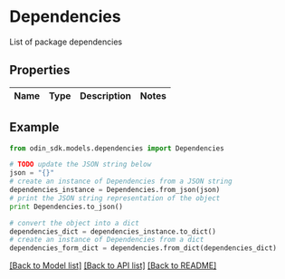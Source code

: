 # Dependencies

List of package dependencies

## Properties

Name | Type | Description | Notes
------------ | ------------- | ------------- | -------------

## Example

```python
from odin_sdk.models.dependencies import Dependencies

# TODO update the JSON string below
json = "{}"
# create an instance of Dependencies from a JSON string
dependencies_instance = Dependencies.from_json(json)
# print the JSON string representation of the object
print Dependencies.to_json()

# convert the object into a dict
dependencies_dict = dependencies_instance.to_dict()
# create an instance of Dependencies from a dict
dependencies_form_dict = dependencies.from_dict(dependencies_dict)
```
[[Back to Model list]](../README.md#documentation-for-models) [[Back to API list]](../README.md#documentation-for-api-endpoints) [[Back to README]](../README.md)


